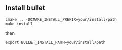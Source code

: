 ## Install bullet

```
cmake .. -DCMAKE_INSTALL_PREFIX=your/install/path
make install
```

then

```
export BULLET_INSTALL_PATH=your/install/path
```